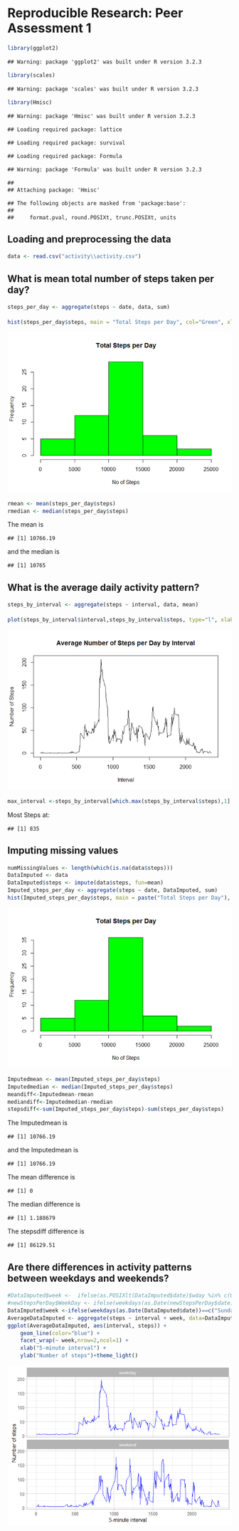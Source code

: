 # Reproducible Research: Peer Assessment 1


```r
library(ggplot2)
```

```
## Warning: package 'ggplot2' was built under R version 3.2.3
```

```r
library(scales)
```

```
## Warning: package 'scales' was built under R version 3.2.3
```

```r
library(Hmisc)
```

```
## Warning: package 'Hmisc' was built under R version 3.2.3
```

```
## Loading required package: lattice
```

```
## Loading required package: survival
```

```
## Loading required package: Formula
```

```
## Warning: package 'Formula' was built under R version 3.2.3
```

```
## 
## Attaching package: 'Hmisc'
```

```
## The following objects are masked from 'package:base':
## 
##     format.pval, round.POSIXt, trunc.POSIXt, units
```

## Loading and preprocessing the data


```r
data <- read.csv("activity\\activity.csv")
```

## What is mean total number of steps taken per day?

```r
steps_per_day <- aggregate(steps ~ date, data, sum)

hist(steps_per_day$steps, main = "Total Steps per Day", col="Green", xlab="No of Steps")
```

![](PA1_template_files/figure-html/unnamed-chunk-3-1.png)

```r
rmean <- mean(steps_per_day$steps)
rmedian <- median(steps_per_day$steps)
```

The mean is 

```
## [1] 10766.19
```
and the median is  

```
## [1] 10765
```
## What is the average daily activity pattern?

```r
steps_by_interval <- aggregate(steps ~ interval, data, mean)

plot(steps_by_interval$interval,steps_by_interval$steps, type="l", xlab="Interval", ylab="Number of Steps",main="Average Number of Steps per Day by Interval")
```

![](PA1_template_files/figure-html/unnamed-chunk-6-1.png)

```r
max_interval <-steps_by_interval[which.max(steps_by_interval$steps),1]
```
Most Steps at:

```
## [1] 835
```
## Imputing missing values

```r
numMissingValues <- length(which(is.na(data$steps)))
DataImputed <- data
DataImputed$steps <- impute(data$steps, fun=mean)
Imputed_steps_per_day <- aggregate(steps ~ date, DataImputed, sum)
hist(Imputed_steps_per_day$steps, main = paste("Total Steps per Day"), col="Green", xlab="No of Steps")
```

![](PA1_template_files/figure-html/unnamed-chunk-8-1.png)

```r
Imputedmean <- mean(Imputed_steps_per_day$steps)
Imputedmedian <- median(Imputed_steps_per_day$steps)
meandiff<-Imputedmean-rmean
mediandiff<-Imputedmedian-rmedian
stepsdiff<-sum(Imputed_steps_per_day$steps)-sum(steps_per_day$steps)
```
The Imputedmean is 

```
## [1] 10766.19
```
and the Imputedmean is  

```
## [1] 10766.19
```
The mean difference is 

```
## [1] 0
```
The median difference is 

```
## [1] 1.188679
```
The stepsdiff difference is 

```
## [1] 86129.51
```
## Are there differences in activity patterns between weekdays and weekends?

```r
#DataImputed$week <-  ifelse(as.POSIXlt(DataImputed$date)$wday %in% c(0,6), 'weekend', 'weekday')
#newStepsPerDay$WeekDay <- ifelse(weekdays(as.Date(newStepsPerDay$date))==c("Sunday"), "weekend", #"weekday") 
DataImputed$week <-ifelse(weekdays(as.Date(DataImputed$date))==c("Sunday"), "weekend", "weekday") 
AverageDataImputed <- aggregate(steps ~ interval + week, data=DataImputed, mean)
ggplot(AverageDataImputed, aes(interval, steps)) + 
    geom_line(color="blue") + 
    facet_wrap(~ week,nrow=2,ncol=1) +
    xlab("5-minute interval") + 
    ylab("Number of steps")+theme_light()
```

![](PA1_template_files/figure-html/unnamed-chunk-14-1.png)
